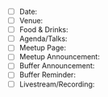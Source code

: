 - [ ] Date: 
- [ ] Venue: 
- [ ] Food & Drinks:
- [ ] Agenda/Talks:
- [ ] Meetup Page:
- [ ] Meetup Announcement:
- [ ] Buffer Announcement: 
- [ ] Buffer Reminder:
- [ ] Livestream/Recording:
